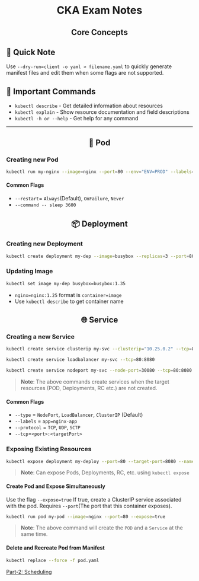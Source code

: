 <div align="center">
  <h1><strong>CKA Exam Notes</strong></h1>
  <h2>Core Concepts</h2>
</div>

## 📝 Quick Note

Use `--dry-run=client -o yaml > filename.yaml` to quickly generate manifest files and edit them when some flags are not supported.

## 🔧 Important Commands

- `kubectl describe` - Get detailed information about resources
- `kubectl explain` - Show resource documentation and field descriptions
- `kubectl -h or --help` - Get help for any command

---

<h2 align="center"><strong>🧩 Pod</strong></h2>

### Creating new Pod

```bash
kubectl run my-nginx --image=nginx --port=80 --env="ENV=PROD" --labels="app=nginx-app,env=prod"
```

#### Common Flags

- `--restart`= `Always`(Default), `OnFailure`, `Never`
- `--command -- sleep 3600`

<h2 align="center"><strong>📦 Deployment</strong></h2>

### Creating new Deployment

```bash
kubectl create deployment my-dep --image=busybox --replicas=3 --port=80
```

### Updating Image

```bash
kubectl set image my-dep busybox=busybox:1.35
```

- `nginx=nginx:1.25` format is `container=image`
- Use `kubectl describe` to get container name

<h2 align="center"><strong>🌐 Service</strong></h2>

### Creating a new Service

```bash
kubectl create service clusterip my-svc --clusterip="10.25.0.2" --tcp=80:8080
```

```bash
kubectl create service loadbalancer my-svc --tcp=80:8080
```

```bash
kubectl create service nodeport my-svc --node-port=30080 --tcp=80:8080
```

> **Note**: The above commands create services when the target resources (POD, Deployments, RC etc.) are not created.

#### Common Flags

- `--type` = `NodePort`, `LoadBalancer`, `ClusterIP` (Default)
- `--labels` = `app=nginx-app`
- `--protocol` = `TCP`, `UDP`, `SCTP`
- `--tcp`=`<port>:<targetPort>`

### Exposing Existing Resources

```bash
kubectl expose deployment my-deploy --port=80 --target-port=8080 --name=my-svc --type=NodePort
```

> **Note**: Can expose Pods, Deployments, RC, etc. using `kubectl expose`

#### Create Pod and Expose Simultaneously

Use the flag `--expose=true` If true, create a ClusterIP service associated with the pod. Requires `--port`(The port that this container exposes).

```bash
kubectl run pod my-pod --image=nginx --port=80 --expose=true
```

> **Note**: The above command will create the `POD` and a `Service` at the same time.

#### Delete and Recreate Pod from Manifest

```bash
kubectl replace --force -f pod.yaml
```

[Part-2: Scheduling](../Scheduling/README.md)
